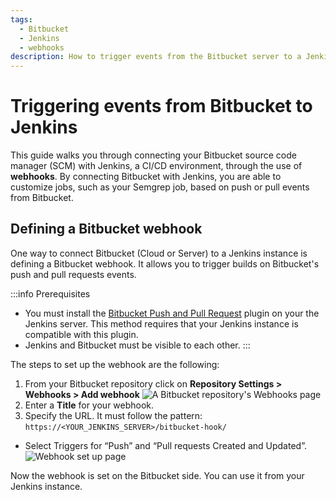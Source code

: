 ```yaml
---
tags:
  - Bitbucket
  - Jenkins
  - webhooks
description: How to trigger events from the Bitbucket server to a Jenkins instance
---
```

# Triggering events from Bitbucket to Jenkins


This guide walks you through connecting your Bitbucket source code manager (SCM) with Jenkins, a CI/CD environment, through the use of **webhooks**. By connecting Bitbucket with Jenkins, you are able to customize jobs, such as your Semgrep job, based on push or pull events from Bitbucket.

## Defining a Bitbucket webhook 
One way to connect Bitbucket (Cloud or Server) to a Jenkins instance is defining a Bitbucket webhook.
It allows you to trigger builds on Bitbucket's push and pull requests events.

:::info Prerequisites
* You must install the [<i class="fas fa-external-link fa-xs"></i> Bitbucket Push and Pull Request](https://plugins.jenkins.io/bitbucket-push-and-pull-request/) plugin on your the Jenkins server. This method requires that your Jenkins instance is compatible with this plugin.
* Jenkins and Bitbucket must be visible to each other.
:::


The steps to set up the webhook are the following:

1. From your Bitbucket repository click on **Repository Settings > Webhooks > Add webhook**
![A Bitbucket repository's Webhooks page](/img/kb/ci-bitbucket-defining-webhook.png)
1. Enter a **Title** for your webhook.
1. Specify the URL. It must follow the pattern: `https://<YOUR_JENKINS_SERVER>/bitbucket-hook/`
* Select Triggers for “Push” and “Pull requests Created and Updated”.
![Webhook set up page](/img/kb/ci-bitbucket-select-triggers.png)

Now the webhook is set on the Bitbucket side. You can use it from your Jenkins instance.
